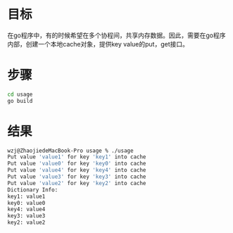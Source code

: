 # 目标
在go程序中，有的时候希望在多个协程间，共享内存数据。因此，需要在go程序内部，创建一个本地cache对象，提供key value的put，get接口。

# 步骤
```bash
cd usage
go build
```


# 结果
```bash
wzj@ZhaojiedeMacBook-Pro usage % ./usage 
Put value 'value1' for key 'key1' into cache
Put value 'value0' for key 'key0' into cache
Put value 'value4' for key 'key4' into cache
Put value 'value3' for key 'key3' into cache
Put value 'value2' for key 'key2' into cache
Dictionary Info:
key1: value1
key0: value0
key4: value4
key3: value3
key2: value2

```